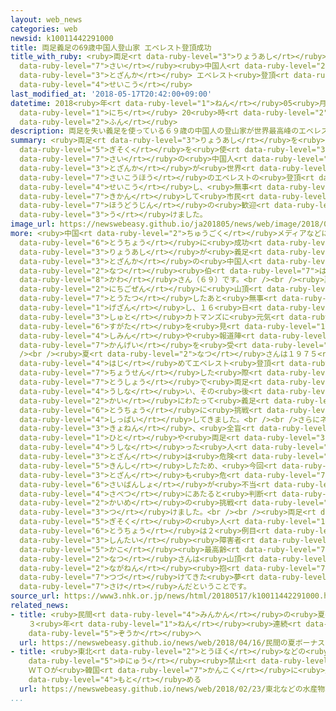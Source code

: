 ```yaml
---
layout: web_news
categories: web
newsid: k10011442291000
title: 両足義足の69歳中国人登山家 エベレスト登頂成功
title_with_ruby: <ruby>両足<rt data-ruby-level="3">りょうあし</rt></ruby><ruby>義足<rt data-ruby-level="5">ぎそく</rt></ruby>の69<ruby>歳<rt
  data-ruby-level="7">さい</rt></ruby><ruby>中国人<rt data-ruby-level="2">ちゅうごくじん</rt></ruby><ruby>登山家<rt
  data-ruby-level="3">とざんか</rt></ruby> エベレスト<ruby>登頂<rt data-ruby-level="6">とうちょう</rt></ruby><ruby>成功<rt
  data-ruby-level="4">せいこう</rt></ruby>
last_modified_at: '2018-05-17T20:42:00+09:00'
datetime: 2018<ruby>年<rt data-ruby-level="1">ねん</rt></ruby>05<ruby>月<rt data-ruby-level="1">がつ</rt></ruby>17<ruby>日<rt
  data-ruby-level="1">にち</rt></ruby> 20<ruby>時<rt data-ruby-level="2">じ</rt></ruby>42<ruby>分<rt
  data-ruby-level="2">ふん</rt></ruby>
description: 両足を失い義足を使っている６９歳の中国人の登山家が世界最高峰のエベレストの登頂に成功し、無事帰還して市民や報道陣の歓迎を受けました。
summary: <ruby>両足<rt data-ruby-level="3">りょうあし</rt></ruby>を<ruby>失<rt data-ruby-level="4">うしな</rt></ruby>い<ruby>義足<rt
  data-ruby-level="5">ぎそく</rt></ruby>を<ruby>使<rt data-ruby-level="3">つか</rt></ruby>っている６９<ruby>歳<rt
  data-ruby-level="7">さい</rt></ruby>の<ruby>中国人<rt data-ruby-level="2">ちゅうごくじん</rt></ruby>の<ruby>登山家<rt
  data-ruby-level="3">とざんか</rt></ruby>が<ruby>世界<rt data-ruby-level="3">せかい</rt></ruby><ruby>最高峰<rt
  data-ruby-level="7">さいこうほう</rt></ruby>のエベレストの<ruby>登頂<rt data-ruby-level="6">とうちょう</rt></ruby>に<ruby>成功<rt
  data-ruby-level="4">せいこう</rt></ruby>し、<ruby>無事<rt data-ruby-level="4">ぶじ</rt></ruby><ruby>帰還<rt
  data-ruby-level="7">きかん</rt></ruby>して<ruby>市民<rt data-ruby-level="4">しみん</rt></ruby>や<ruby>報道陣<rt
  data-ruby-level="7">ほうどうじん</rt></ruby>の<ruby>歓迎<rt data-ruby-level="7">かんげい</rt></ruby>を<ruby>受<rt
  data-ruby-level="3">う</rt></ruby>けました。
image_url: https://newswebeasy.github.io/ja201805/news/web/image/2018/05/17/K10011442291_1805172039_1805172042_01_02.jpg
more: <ruby>中国<rt data-ruby-level="2">ちゅうごく</rt></ruby>メディアなどによりますと、エベレスト<ruby>登頂<rt
  data-ruby-level="6">とうちょう</rt></ruby>に<ruby>成功<rt data-ruby-level="4">せいこう</rt></ruby>したのは<ruby>両足<rt
  data-ruby-level="3">りょうあし</rt></ruby>が<ruby>義足<rt data-ruby-level="5">ぎそく</rt></ruby>の<ruby>登山家<rt
  data-ruby-level="3">とざんか</rt></ruby>の<ruby>中国人<rt data-ruby-level="2">ちゅうごくじん</rt></ruby>の<ruby>夏<rt
  data-ruby-level="2">なつ</rt></ruby><ruby>伯<rt data-ruby-level="7">はく</rt></ruby><ruby>渝<rt
  data-ruby-level="8">かわ</rt></ruby>さん（６９）です。<br /><br /><ruby>夏<rt data-ruby-level="2">なつ</rt></ruby>さんは１４<ruby>日午前<rt
  data-ruby-level="2">にちごぜん</rt></ruby>に<ruby>山頂<rt data-ruby-level="6">さんちょう</rt></ruby>に<ruby>到達<rt
  data-ruby-level="7">とうたつ</rt></ruby>したあと<ruby>無事<rt data-ruby-level="4">ぶじ</rt></ruby><ruby>下山<rt
  data-ruby-level="1">げざん</rt></ruby>し、１６<ruby>日<rt data-ruby-level="1">にち</rt></ruby>、ネパールの<ruby>首都<rt
  data-ruby-level="3">しゅと</rt></ruby>カトマンズに<ruby>元気<rt data-ruby-level="2">げんき</rt></ruby>な<ruby>姿<rt
  data-ruby-level="6">すがた</rt></ruby>を<ruby>見<rt data-ruby-level="1">み</rt></ruby>せて<ruby>市民<rt
  data-ruby-level="4">しみん</rt></ruby>や<ruby>報道陣<rt data-ruby-level="7">ほうどうじん</rt></ruby>の<ruby>歓迎<rt
  data-ruby-level="7">かんげい</rt></ruby>を<ruby>受<rt data-ruby-level="3">う</rt></ruby>けました。<br
  /><br /><ruby>夏<rt data-ruby-level="2">なつ</rt></ruby>さんは１９７５<ruby>年<rt data-ruby-level="1">ねん</rt></ruby>に<ruby>初<rt
  data-ruby-level="4">はじ</rt></ruby>めてエベレスト<ruby>登頂<rt data-ruby-level="6">とうちょう</rt></ruby>に<ruby>挑戦<rt
  data-ruby-level="7">ちょうせん</rt></ruby>した<ruby>際<rt data-ruby-level="5">さい</rt></ruby>、<ruby>凍傷<rt
  data-ruby-level="7">とうしょう</rt></ruby>で<ruby>両足<rt data-ruby-level="3">りょうあし</rt></ruby>を<ruby>失<rt
  data-ruby-level="4">うしな</rt></ruby>い、その<ruby>後<rt data-ruby-level="2">ご</rt></ruby>３<ruby>回<rt
  data-ruby-level="2">かい</rt></ruby>にわたって<ruby>義足<rt data-ruby-level="5">ぎそく</rt></ruby>での<ruby>登頂<rt
  data-ruby-level="6">とうちょう</rt></ruby>に<ruby>挑戦<rt data-ruby-level="7">ちょうせん</rt></ruby>しようとしましたが、いずれも<ruby>失敗<rt
  data-ruby-level="4">しっぱい</rt></ruby>してきました。<br /><br />さらにネパール<ruby>政府<rt data-ruby-level="5">せいふ</rt></ruby>が<ruby>去年<rt
  data-ruby-level="3">きょねん</rt></ruby>、<ruby>全盲<rt data-ruby-level="7">ぜんもう</rt></ruby>の<ruby>人<rt
  data-ruby-level="1">ひと</rt></ruby>や<ruby>両足<rt data-ruby-level="3">りょうあし</rt></ruby>を<ruby>失<rt
  data-ruby-level="4">うしな</rt></ruby>った<ruby>人<rt data-ruby-level="1">ひと</rt></ruby>によるエベレスト<ruby>登山<rt
  data-ruby-level="3">とざん</rt></ruby>は<ruby>危険<rt data-ruby-level="6">きけん</rt></ruby>だとして<ruby>禁止<rt
  data-ruby-level="5">きんし</rt></ruby>したため、<ruby>今回<rt data-ruby-level="2">こんかい</rt></ruby>の<ruby>登山<rt
  data-ruby-level="3">とざん</rt></ruby>も<ruby>危<rt data-ruby-level="7">あや</rt></ruby>ぶまれましたが、<ruby>裁判所<rt
  data-ruby-level="6">さいばんしょ</rt></ruby>が<ruby>不当<rt data-ruby-level="4">ふとう</rt></ruby>な<ruby>差別<rt
  data-ruby-level="4">さべつ</rt></ruby>にあたると<ruby>判断<rt data-ruby-level="5">はんだん</rt></ruby>したことから５<ruby>回目<rt
  data-ruby-level="2">かいめ</rt></ruby>の<ruby>挑戦<rt data-ruby-level="7">ちょうせん</rt></ruby>にこぎ<ruby>着<rt
  data-ruby-level="3">つ</rt></ruby>けました。<br /><br /><ruby>両足<rt data-ruby-level="3">りょうあし</rt></ruby>が<ruby>義足<rt
  data-ruby-level="5">ぎそく</rt></ruby>の<ruby>人<rt data-ruby-level="1">ひと</rt></ruby>によるエベレスト<ruby>登頂<rt
  data-ruby-level="6">とうちょう</rt></ruby>は２<ruby>例目<rt data-ruby-level="4">れいめ</rt></ruby>で、<ruby>身体<rt
  data-ruby-level="3">しんたい</rt></ruby><ruby>障害者<rt data-ruby-level="6">しょうがいしゃ</rt></ruby>としては<ruby>過去<rt
  data-ruby-level="5">かこ</rt></ruby><ruby>最高齢<rt data-ruby-level="7">さいこうれい</rt></ruby>だということで、<ruby>夏<rt
  data-ruby-level="2">なつ</rt></ruby>さんは<ruby>山頂<rt data-ruby-level="6">さんちょう</rt></ruby>で「<ruby>長年<rt
  data-ruby-level="2">ながねん</rt></ruby><ruby>抱<rt data-ruby-level="7">だ</rt></ruby>き<ruby>続<rt
  data-ruby-level="7">つづ</rt></ruby>けてきた<ruby>夢<rt data-ruby-level="5">ゆめ</rt></ruby>をついにかなえることができた」と<ruby>叫<rt
  data-ruby-level="7">さけ</rt></ruby>んだということです。
source_url: https://www3.nhk.or.jp/news/html/20180517/k10011442291000.html
related_news:
- title: <ruby>民間<rt data-ruby-level="4">みんかん</rt></ruby>の<ruby>夏<rt data-ruby-level="2">なつ</rt></ruby>ボーナス
    ３<ruby>年<rt data-ruby-level="1">ねん</rt></ruby><ruby>連続<rt data-ruby-level="4">れんぞく</rt></ruby>で<ruby>増加<rt
    data-ruby-level="5">ぞうか</rt></ruby>へ
  url: https://newswebeasy.github.io/news/web/2018/04/16/民間の夏ボーナス-3年連続で増加へ
- title: <ruby>東北<rt data-ruby-level="2">とうほく</rt></ruby>などの<ruby>水産物<rt data-ruby-level="4">すいさんぶつ</rt></ruby><ruby>輸入<rt
    data-ruby-level="5">ゆにゅう</rt></ruby><ruby>禁止<rt data-ruby-level="5">きんし</rt></ruby>
    ＷＴＯが<ruby>韓国<rt data-ruby-level="7">かんこく</rt></ruby>に<ruby>是正<rt data-ruby-level="7">ぜせい</rt></ruby><ruby>求<rt
    data-ruby-level="4">もと</rt></ruby>める
  url: https://newswebeasy.github.io/news/web/2018/02/23/東北などの水産物輸入禁止-WTOが韓国に是正求める
...
```

